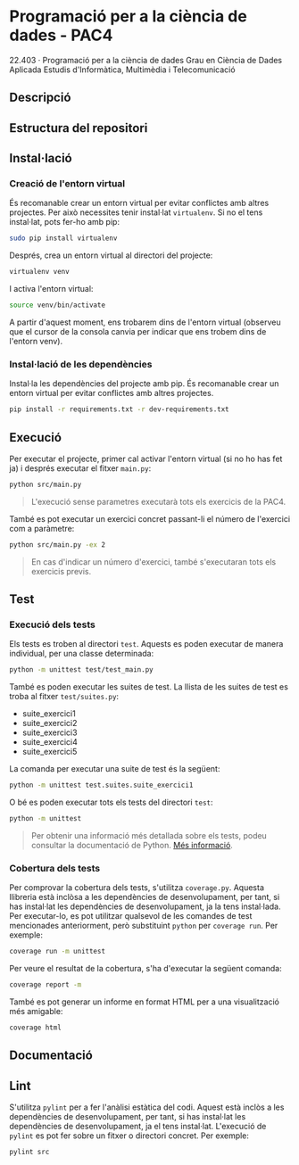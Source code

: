 # Programació per a la ciència de dades - PAC4
22.403 · Programació per a la ciència de dades
Grau en Ciència de Dades Aplicada
Estudis d'Informàtica, Multimèdia i Telecomunicació

## Descripció

## Estructura del repositori

## Instal·lació

### Creació de l'entorn virtual
És recomanable crear un entorn virtual per evitar conflictes amb altres projectes.
Per això necessites tenir instal·lat `virtualenv`. Si no el tens instal·lat, pots fer-ho amb pip:
```bash
sudo pip install virtualenv
```
Després, crea un entorn virtual al directori del projecte:
```bash
virtualenv venv
```
I activa l'entorn virtual:
```bash
source venv/bin/activate
```
A partir d'aquest moment, ens trobarem dins de l'entorn virtual (observeu que el cursor de la consola canvia per indicar que ens trobem dins de l'entorn venv).

### Instal·lació de les dependències
Instal·la les dependències del projecte amb pip. És recomanable crear un entorn virtual per evitar conflictes amb altres projectes.
```bash
pip install -r requirements.txt -r dev-requirements.txt
```

## Execució
Per executar el projecte, primer cal activar l'entorn virtual (si no ho has fet ja) i després executar el fitxer `main.py`:
```bash
python src/main.py
```

> L'execució sense parametres executarà tots els exercicis de la PAC4.

També es pot executar un exercici concret passant-li el número de l'exercici com a paràmetre:
```bash
python src/main.py -ex 2
```
> En cas d'indicar un número d'exercici, també s'executaran tots els exercicis previs.

## Test
### Execució dels tests
Els tests es troben al directori `test`. 
Aquests es poden executar de manera individual, per una classe determinada:
```bash
python -m unittest test/test_main.py

```
També es poden executar les suites de test. La llista de les suites de test es troba al fitxer `test/suites.py`:
* suite_exercici1
* suite_exercici2
* suite_exercici3
* suite_exercici4
* suite_exercici5

La comanda per executar una suite de test és la següent:
```bash
python -m unittest test.suites.suite_exercici1
```

O bé es poden executar tots els tests del directori `test`:
```bash
python -m unittest
```

> Per obtenir una informació més detallada sobre els tests, podeu consultar la documentació de Python.
> [Més informació](https://docs.python.org/3/library/unittest.html).

### Cobertura dels tests
Per comprovar la cobertura dels tests, s'utilitza `coverage.py`.
Aquesta llibreria està inclòsa a les dependències de desenvolupament, per tant, si has instal·lat les dependències de desenvolupament, ja la tens instal·lada.
Per executar-lo, es pot utilitzar qualsevol de les comandes de test mencionades anteriorment, 
però substituint `python` per `coverage run`. Per exemple:
```bash
coverage run -m unittest
```

Per veure el resultat de la cobertura, s'ha d'executar la següent comanda:
```bash
coverage report -m
```

També es pot generar un informe en format HTML per a una visualització més amigable:
```bash
coverage html
```

## Documentació

## Lint
S'utilitza `pylint` per a fer l'anàlisi estàtica del codi.
Aquest està inclòs a les dependències de desenvolupament, per tant, si has instal·lat les dependències de desenvolupament, ja el tens instal·lat.
L'execució de `pylint` es pot fer sobre un fitxer o directori concret. Per exemple:
```bash
pylint src
```